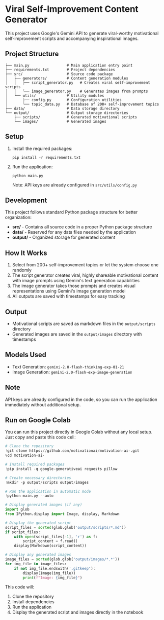 # Viral Self-Improvement Content Generator

This project uses Google's Gemini API to generate viral-worthy motivational self-improvement scripts and accompanying inspirational images.

## Project Structure

```
├── main.py                 # Main application entry point
├── requirements.txt        # Project dependencies
├── src/                    # Source code package
│   ├── generators/         # Content generation modules
│   │   ├── script_generator.py   # Creates viral self-improvement scripts
│   │   └── image_generator.py    # Generates images from prompts
│   └── utils/              # Utility modules
│       ├── config.py       # Configuration utilities
│       └── topic_data.py   # Database of 200+ self-improvement topics
├── data/                   # Data storage directory
└── output/                 # Output storage directories
    ├── scripts/            # Generated motivational scripts
    └── images/             # Generated images
```

## Setup

1. Install the required packages:
   ```
   pip install -r requirements.txt
   ```

2. Run the application:
   ```
   python main.py
   ```

   Note: API keys are already configured in `src/utils/config.py`

## Development

This project follows standard Python package structure for better organization:

- **src/** - Contains all source code in a proper Python package structure
- **data/** - Reserved for any data files needed by the application
- **output/** - Organized storage for generated content

## How It Works

1. Select from 200+ self-improvement topics or let the system choose one randomly
2. The script generator creates viral, highly shareable motivational content with image prompts using Gemini's text generation capabilities
3. The image generator takes those prompts and creates visual representations using Gemini's image generation model
4. All outputs are saved with timestamps for easy tracking

## Output

- Motivational scripts are saved as markdown files in the `output/scripts` directory
- Generated images are saved in the `output/images` directory with timestamps

## Models Used

- Text Generation: `gemini-2.0-flash-thinking-exp-01-21`
- Image Generation: `gemini-2.0-flash-exp-image-generation`

## Note

API keys are already configured in the code, so you can run the application immediately without additional setup.

## Run on Google Colab

You can run this project directly in Google Colab without any local setup. Just copy and paste this code cell:

```python
# Clone the repository
!git clone https://github.com/motivationai/motivation-ai-.git
%cd motivation-ai-

# Install required packages
!pip install -q google-generativeai requests pillow

# Create necessary directories
!mkdir -p output/scripts output/images

# Run the application in automatic mode
!python main.py --auto

# Display generated images (if any)
import glob
from IPython.display import Image, display, Markdown

# Display the generated script
script_files = sorted(glob.glob('output/scripts/*.md'))
if script_files:
    with open(script_files[-1], 'r') as f:
        script_content = f.read()
    display(Markdown(script_content))

# Display any generated images
image_files = sorted(glob.glob('output/images/*.*'))
for img_file in image_files:
    if not img_file.endswith('.gitkeep'):
        display(Image(img_file))
        print(f"Image: {img_file}")
```

This code will:
1. Clone the repository
2. Install dependencies
3. Run the application
4. Display the generated script and images directly in the notebook
